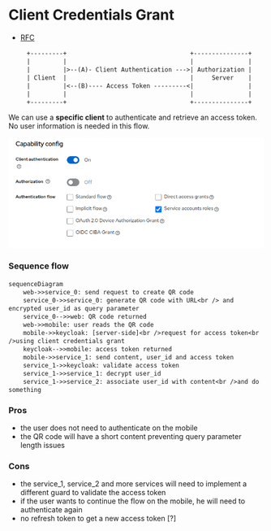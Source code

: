 # Client Credentials Grant

- [RFC](https://datatracker.ietf.org/doc/html/rfc6749#section-4.4)

```
     +---------+                                  +---------------+
     |         |                                  |               |
     |         |>--(A)- Client Authentication --->| Authorization |
     | Client  |                                  |     Server    |
     |         |<--(B)---- Access Token ---------<|               |
     |         |                                  |               |
     +---------+                                  +---------------+
```
We can use a **specific client** to authenticate and retrieve an access token. No user information is needed in this flow.

![](./docs/client-credentials-grant.png)


### Sequence flow
```mermaid
sequenceDiagram
    web->>service_0: send request to create QR code
    service_0->>service_0: generate QR code with URL<br /> and encrypted user_id as query parameter
    service_0-->>web: QR code returned
    web->>mobile: user reads the QR code
    mobile->>keycloak: [server-side]<br />request for access token<br />using client credentials grant
    keycloak-->>mobile: access token returned
    mobile->>service_1: send content, user_id and access token
    service_1->>keycloak: validate access token
    service_1->>service_1: decrypt user_id
    service_1->>service_2: associate user_id with content<br />and do something
```

### Pros
- the user does not need to authenticate on the mobile
- the QR code will have a short content preventing query parameter length issues
### Cons
- the service_1, service_2 and more services will need to implement a different guard to validate the access token
- if the user wants to continue the flow on the mobile, he will need to authenticate again
- no refresh token to get a new access token [?]


